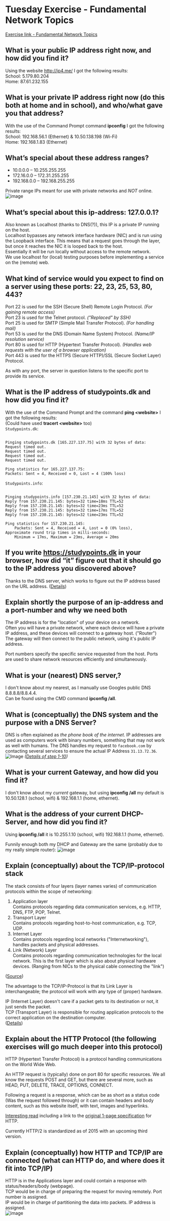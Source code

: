 # Tuesday Exercise - Fundamental Network Topics
[Exercise link - Fundamental Network Topics](https://docs.google.com/document/d/1RbYJ9hyiqSSASZfuWQtsKwFv7ngQP1-4dceRrKy1LzA/edit)

## What is your public IP address right now, and how did you find it?  

Using the website http://ip4.me/ I got the following results:  
School: 5.179.80.204  
Home: 87.61.232.155  
    
## What is your private IP address right now (do this both at home and in school), and who/what gave you that address?  

With the use of the Command Prompt command **ipconfig** I got the following results:  
School: 192.168.56.1 (Ethernet) & 10.50.138.198 (Wi-Fi)   
Home: 192.168.1.83 (Ethernet)

## What’s special about these address ranges?
    
-   10.0.0.0 – 10.255.255.255
-   172.16.0.0 – 172.31.255.255
-   192.168.0.0 – 192.168.255.255
      
Private range IPs meant for use with private networks and *NOT* online.
![image](https://i.imgur.com/1EJgw9X.png)
    
##  What’s special about this ip-address: 127.0.0.1?

Also known as Localhost (thanks to DNS(?)), this IP is a private IP running on the host.   
Localhost bypasses any network interface hardware (NIC) and is run using the Loopback interface. This means that a request goes through the layer, but once it reaches the NIC it is looped back to the host.  
Essentially it will be run locally without access to the remote network.  
We use localhost for (local) testing purposes before implementing a service on the (remote) web.
    
## What kind of service would you expect to find on a server using these ports: 22, 23, 25, 53, 80, 443?  

Port 22 is used for the SSH (Secure Shell) Remote Login Protocol. *(For gaining remote access)*  
Port 23 is used for the Telnet protocol. *("Replaced" by SSH)*  
Port 25 is used for SMTP (Simple Mail Transfer Protocol). *(For handling mail)*  
Port 53 is used for the DNS (Domain Name System) Protocol. *(Name/IP resolution service)*  
Port 80 is used for HTTP (Hypertext Transfer Protocol). *(Handles web requests with the user of a browser application)*  
Port 443 is used for the HTTPS (Secure HTTP)/SSL (Secure Socket Layer) Protocol. 

As with any port, the server in question listens to the specific port to provide its service.
    
## What is the IP address of studypoints.dk and how did you find it?

With the use of the Command Prompt and the command **ping <website\>** I got the following results:  
(Could have used **tracert <website\>** too)  
`Studypoints.dk`:  
```C:\Users\runin>ping studypoints.dk

Pinging studypoints.dk [165.227.137.75] with 32 bytes of data:
Request timed out.
Request timed out.
Request timed out.
Request timed out.

Ping statistics for 165.227.137.75:
Packets: Sent = 4, Received = 0, Lost = 4 (100% loss)
```  
`Studypoints.info`:   
```C:\Users\runin>ping studypoints.info

Pinging studypoints.info [157.230.21.145] with 32 bytes of data:
Reply from 157.230.21.145: bytes=32 time=18ms TTL=52
Reply from 157.230.21.145: bytes=32 time=23ms TTL=52
Reply from 157.230.21.145: bytes=32 time=17ms TTL=52
Reply from 157.230.21.145: bytes=32 time=23ms TTL=52

Ping statistics for 157.230.21.145:
    Packets: Sent = 4, Received = 4, Lost = 0 (0% loss),
Approximate round trip times in milli-seconds:
    Minimum = 17ms, Maximum = 23ms, Average = 20ms
 ```

## If you write https://studypoints.dk in your browser, how did “it” figure out that it should go to the IP address you discovered above?

Thanks to the DNS server, which works to figure out the IP address based on the URL address. ([Details](https://www.cloudflare.com/learning/dns/what-is-dns/))
    
## Explain shortly the purpose of an ip-address and a port-number and why we need both

The IP address is for the "location" of your device on a network.   
Often you will have a private network, where each device will have a private IP address, and these devices will connect to a gateway host. ("Router")  
The gateway will then connect to the public network, using it's public IP address.

Port numbers specify the specific service requested from the host. Ports are used to share network resources efficiently and simultaneously.
    
## What is your (nearest) DNS server,?

I don't know about my nearest, as I manually use Googles public DNS 8.8.8.8/8.8.4.4.  
Can be found using the CMD command **ipconfig /all**.
    
## What is (conceptually) the DNS system and the purpose with a DNS Server?

DNS is often explained as *the phone book of the internet*. IP addresses are used as computers work with binary numbers, something that may not work as well with humans. The DNS handles my request to `facebook.com` by contacting several services to ensure the actual IP Address `31.13.72.36`.
![Image](https://www.cloudflare.com/img/learning/dns/what-is-dns/dns-lookup-diagram.png)
*([Details of step 1-10](https://www.cloudflare.com/learning/dns/what-is-dns/))*
    
## What is your current Gateway, and how did you find it?

I don't know about my *current* gateway, but using **ipconfig /all** my default is 10.50.128.1 (school, wifi) & 192.168.1.1 (home, ethernet).
    
## What is the address of your current DHCP-Server, and how did you find it?

Using **ipconfig /all** it is 10.255.1.10 (school, wifi) 192.168.1.1 (home, ethernet). 

Funnily enough both my DHCP and Gateway are the same (probably due to my really simple router):
![image](https://i.imgur.com/aSpeb2B.png)
    
## Explain (conceptually) about the TCP/IP-protocol stack

The stack consists of four layers (layer names varies) of communication protocols within the scope of networking:  
   1. Application layer  
      Contains protocols regarding data communication services, e.g. HTTP, DNS, FTP, POP, Telnet.  
   2. Transport Layer  
      Contains protocols regarding host-to-host communication, e.g. TCP, UDP.
   3. Internet Layer  
      Contains protocols regarding local networks ("Internetworking"), handles packets and physical addresses.  
   4. Link (Network) Layer  
      Contains protocols regarding communication technologies for the local network. This is the first layer which is also about physical hardware devices. (Ranging from NICs to the physical cable connecting the "link")

([Source](https://docs.google.com/presentation/d/1iXWJoYjDCs568XHDvVwI5I65tnPDRhi--AY-ZwEz9VI/edit#slide=id.p9))

The advantage to the TCP/IP-Protocol is that its Link Layer is interchangeable; the protocol will work with any type of (proper) hardware.
      
IP (Internet Layer) doesn't care if a packet gets to its destination or not, it just sends the packet.  
TCP (Transport Layer) is responsible for routing application protocols to the correct application on the destination computer.  
([Details](https://medium.com/@anna7/internet-protocol-layers-in-internet-protocol-suite-tcp-ip-abe038c0adde))  
    
## Explain about the HTTP Protocol (the following exercises will go much deeper into this protocol)  

HTTP (Hypertext Transfer Protocol) is a protocol handling communications on the World Wide Web.  

An HTTP request is (typically) done on port 80 for specific resources. We all know the requests POST and GET, but there are several more, such as HEAD, PUT, DELETE, TRACE, OPTIONS, CONNECT.

Following a request is a response, which can be as short as a status code (Was the request followed through) or it can contain headers and body content, such as this website itself, with text, images and hyperlinks.

[Interesting read](http://www.steves-internet-guide.com/http-basics/) including a link to the [original 1-page specification](https://www.w3.org/Protocols/HTTP/AsImplemented.html) for HTTP.

Currently HTTP/2 is standardized as of 2015 with an upcoming third version.
    
## Explain (conceptually) how HTTP and TCP/IP are connected (what can HTTP do, and where does it fit into TCP/IP)
HTTP is in the Applications layer and could contain a response with status/headers/body (webpage).  
TCP would be in charge of preparing the request for moving remotely. Port number is assigned.  
IP would be in charge of partitioning the data into packets. IP address is assigned.  
![image](https://miro.medium.com/max/500/1*68SAndvqy3yAdfq9Q83qHg.gif)
